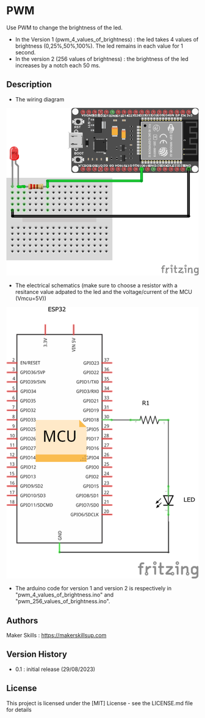 # PWM

Use PWM to change the brightness of the led.
- In the Version 1 (pwm_4_values_of_brightness) : the led takes 4 values of brightness (0,25%,50%,100%). The led remains in each value for 1 second.
- In the version 2 (256 values of brightness) : the brightness of the led increases by a notch each 50 ms.

## Description

- The wiring diagram

![This is an alt text.](../img/wiring%20diagram.png "This is a sample image.")

- The electrical schematics (make sure to choose a resistor with a resitance value adpated to the led and the voltage/current of the MCU (Vmcu=5V))

![This is an alt text.](../img/electric%20schematics.png "This is a sample image.")

- The arduino code for version 1 and version 2 is respectively in "pwm_4_values_of_brightness.ino" and "pwm_256_values_of_brightness.ino".

## Authors

Maker Skills : https://makerskillsup.com

## Version History

- 0.1 : initial release (29/08/2023)

## License

This project is licensed under the [MIT] License - see the LICENSE.md file for details
